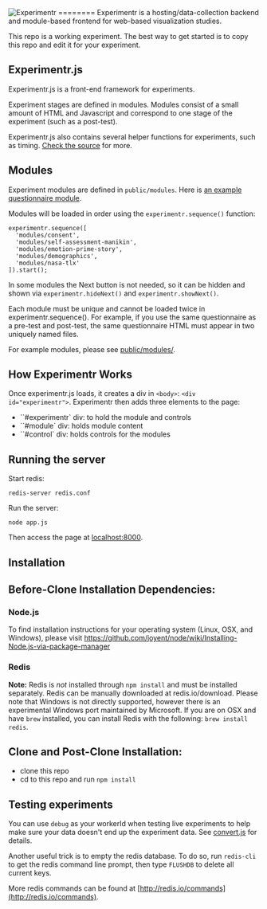 <img src="https://raw.github.com/codementum/experimentr/master/experimentr-logo.png" title="Experimentr" alt="Experimentr" />
========
Experimentr is a hosting/data-collection backend and module-based frontend for web-based visualization studies.

This repo is a working experiment. The best way to get started is to copy this repo and edit it for your experiment.

Experimentr.js
-------

Experimentr.js is a front-end framework for experiments.

Experiment stages are defined in modules.
Modules consist of a small amount of HTML and Javascript and correspond to one stage of the experiment (such as a post-test).

Experimentr.js also contains several helper functions for experiments, such as timing.
[Check the source](https://github.com/codementum/experimentr/blob/master/public/experimentr.js) for more.

Modules
-------
Experiment modules are defined in `public/modules`.
Here is [an example questionnaire module](https://github.com/codementum/experimentr/blob/master/public/modules/nasa-tlx/).

Modules will be loaded in order using the `experimentr.sequence()` function:

    experimentr.sequence([
      'modules/consent',
      'modules/self-assessment-manikin',
      'modules/emotion-prime-story',
      'modules/demographics',
      'modules/nasa-tlx'
    ]).start();

In some modules the Next button is not needed, so it can be hidden and shown via `experimentr.hideNext()` and `experimentr.showNext()`.

Each module must be unique and cannot be loaded twice in experimentr.sequence().
For example, if you use the same questionnaire as a pre-test and post-test, the same questionnaire HTML must appear in two uniquely named files. 

For example modules, please see [public/modules/](https://github.com/codementum/experimentr/blob/master/public/modules/). 

How Experimentr Works
---
Once experimentr.js loads, it creates a div in `<body>`: `<div id="experimentr">`.
Experimentr then adds three elements to the page:

- ``#experimentr` div: to hold the module and controls
- ``#module` div: holds module content
- ``#control` div: holds controls for the modules

Running the server
--------

Start redis:

    redis-server redis.conf

Run the server:

    node app.js

Then access the page at [localhost:8000](http://localhost:8000).

Installation
-------
## Before-Clone Installation Dependencies:
### Node.js
To find installation instructions for your operating system (Linux, OSX, and Windows), please visit https://github.com/joyent/node/wiki/Installing-Node.js-via-package-manager
### Redis
**Note:** Redis is _not_ installed through `npm install` and must be installed separately.
Redis can be manually downloaded at redis.io/download. Please note that Windows is not directly supported, however there is an experimental Windows port maintained by Microsoft. If you are on OSX and have `brew` installed, you can install Redis with the following: `brew install redis`.

## Clone and Post-Clone Installation:
- clone this repo
- cd to this repo and run `npm install`

Testing experiments
-------

You can use `debug` as your workerId when testing live experiments to help make sure your data doesn't end up the experiment data.
See [convert.js](https://github.com/codementum/experimentr/blob/master/analysis/src/convert.js#L24) for details.

Another useful trick is to empty the redis database. To do so, run `redis-cli` to get the redis command line prompt, then type `FLUSHDB` to delete all current keys.

More redis commands can be found at [http://redis.io/commands](http://redis.io/commands).
